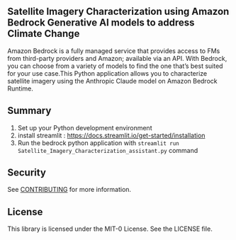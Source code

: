 ## Satellite Imagery Characterization using Amazon Bedrock Generative AI models to address Climate Change
Amazon Bedrock is a fully managed service that provides access to FMs from third-party providers and Amazon; available via an API. With Bedrock, you can choose from a variety of models to find the one that’s best suited for your use case.This Python application allows you to characterize satellite imagery using the Anthropic Claude model on Amazon Bedrock Runtime.

## Summary
1. Set up your Python development environment
2. install streamlit :  https://docs.streamlit.io/get-started/installation
3. Run the bedrock python application with ```streamlit run Satellite_Imagery_Characterization_assistant.py``` command

## Security

See [CONTRIBUTING](CONTRIBUTING.md#security-issue-notifications) for more information.

## License

This library is licensed under the MIT-0 License. See the LICENSE file.

